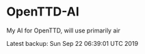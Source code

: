 # OpenTTD-AI
My AI for OpenTTD, will use primarily air

Latest backup: Sun Sep 22 06:39:01 UTC 2019
